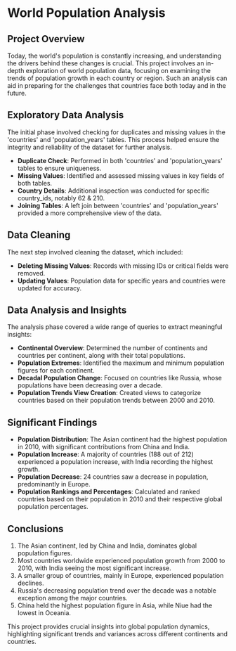 # World Population Analysis

## Project Overview
Today, the world's population is constantly increasing, and understanding the drivers behind these changes is crucial. This project involves an in-depth exploration of world population data, focusing on examining the trends of population growth in each country or region. Such an analysis can aid in preparing for the challenges that countries face both today and in the future.

## Exploratory Data Analysis
The initial phase involved checking for duplicates and missing values in the 'countries' and 'population_years' tables. This process helped ensure the integrity and reliability of the dataset for further analysis.

- **Duplicate Check**: Performed in both 'countries' and 'population_years' tables to ensure uniqueness.
- **Missing Values**: Identified and assessed missing values in key fields of both tables.
- **Country Details**: Additional inspection was conducted for specific country_ids, notably 62 & 210.
- **Joining Tables**: A left join between 'countries' and 'population_years' provided a more comprehensive view of the data.

## Data Cleaning
The next step involved cleaning the dataset, which included:

- **Deleting Missing Values**: Records with missing IDs or critical fields were removed.
- **Updating Values**: Population data for specific years and countries were updated for accuracy.

## Data Analysis and Insights
The analysis phase covered a wide range of queries to extract meaningful insights:

- **Continental Overview**: Determined the number of continents and countries per continent, along with their total populations.
- **Population Extremes**: Identified the maximum and minimum population figures for each continent.
- **Decadal Population Change**: Focused on countries like Russia, whose populations have been decreasing over a decade.
- **Population Trends View Creation**: Created views to categorize countries based on their population trends between 2000 and 2010.

## Significant Findings
- **Population Distribution**: The Asian continent had the highest population in 2010, with significant contributions from China and India.
- **Population Increase**: A majority of countries (188 out of 212) experienced a population increase, with India recording the highest growth.
- **Population Decrease**: 24 countries saw a decrease in population, predominantly in Europe.
- **Population Rankings and Percentages**: Calculated and ranked countries based on their population in 2010 and their respective global population percentages.

## Conclusions
1. The Asian continent, led by China and India, dominates global population figures.
2. Most countries worldwide experienced population growth from 2000 to 2010, with India seeing the most significant increase.
3. A smaller group of countries, mainly in Europe, experienced population declines.
4. Russia's decreasing population trend over the decade was a notable exception among the major countries.
5. China held the highest population figure in Asia, while Niue had the lowest in Oceania.

This project provides crucial insights into global population dynamics, highlighting significant trends and variances across different continents and countries.
